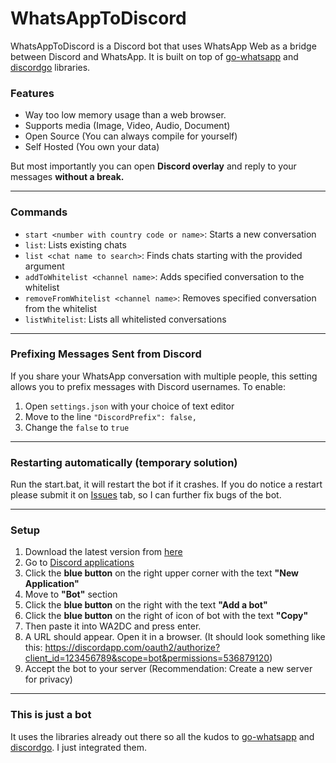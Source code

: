 
# WhatsAppToDiscord

WhatsAppToDiscord is a Discord bot that uses WhatsApp Web as a bridge between Discord and WhatsApp. It is built on top of [go-whatsapp](https://github.com/Rhymen/go-whatsapp) and [discordgo](https://github.com/bwmarrin/discordgo) libraries.

### Features

- Way too low memory usage than a web browser.
- Supports media (Image, Video, Audio, Document)
- Open Source (You can always compile for yourself)
- Self Hosted (You own your data)

But most importantly you can open **Discord overlay** and reply to your messages **without a break.**

---
### Commands
- `start <number with country code or name>`: Starts a new conversation
- `list`: Lists existing chats
- `list <chat name to search>`: Finds chats starting with the provided argument
- `addToWhitelist <channel name>`: Adds specified conversation to the whitelist
- `removeFromWhitelist <channel name>`: Removes specified conversation from the whitelist 
- `listWhitelist`: Lists all whitelisted conversations

---
### Prefixing Messages Sent from Discord
If you share your WhatsApp conversation with multiple people, this setting allows you to prefix messages with Discord usernames. To enable:
1. Open `settings.json` with your choice of text editor
1. Move to the line `"DiscordPrefix": false,`
1. Change the `false` to `true`

---
### Restarting automatically (temporary solution)
Run the start.bat, it will restart the bot if it crashes. If you do notice a restart please submit it on [Issues](https://github.com/FKLC/WhatsAppToDiscord/issues) tab, so I can further fix bugs of the bot.

---
### Setup

1. Download the latest version from [here](https://github.com/FKLC/WhatsAppToDiscord/releases/latest/download/WA2DC.exe)
1. Go to [Discord applications](https://discordapp.com/developers/applications/)
1. Click the **blue button** on the right upper corner with the text **"New Application"**
1. Move to **"Bot"** section
1. Click the **blue button** on the right with the text **"Add a bot"**
1. Click the **blue button** on the right of icon of bot with the text **"Copy"**
1. Then paste it into WA2DC and press enter.
1. A URL should appear. Open it in a browser. (It should look something like this: https://discordapp.com/oauth2/authorize?client_id=123456789&scope=bot&permissions=536879120)
1. Accept the bot to your server (Recommendation: Create a new server for privacy)

---
### This is just a bot

It uses the libraries already out there so all the kudos to [go-whatsapp](https://github.com/Rhymen/go-whatsapp) and [discordgo](https://github.com/bwmarrin/discordgo). I just integrated them.